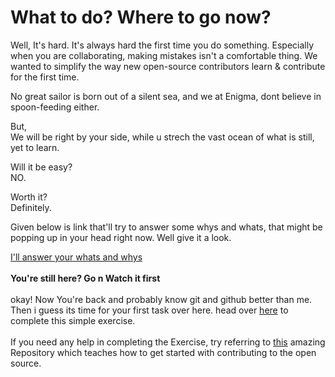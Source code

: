 # What to do? Where to go now?

Well, It's hard. It's always hard the first time you do something. Especially when you are collaborating, making mistakes isn't a comfortable thing. We wanted to simplify the way new open-source contributors learn & contribute for the first time.<br>

No great sailor is born out of a silent sea, and we at Enigma, dont believe in spoon-feeding either.<br>

But,<br>
We will be right by your side, while u strech the vast ocean of what is still, yet to learn.<br>

Will it be easy?<br>
NO.<br>

Worth it?<br>
Definitely.<br>

Given below is link that'll try to answer some whys and whats, that might be popping up in your head right now. Well give it a look.

[I'll answer your whats and whys](https://www.youtube.com/watch?v=iR5WIknxdkY&start=13 )
<br>
<br>
<b> You're still here? Go n Watch it first </b>
<br>
<br>
okay! Now You're back and probably know git and github better than me. <br>
Then i guess its time for your first task over here. head over [here](https://github.com/EnigmaVSSUT/Induction-2020/blob/master/Git/Instructions.txt) to complete this simple exercise.
<br>
<br>
If you need any help in completing the Exercise, try referring to [this](https://github.com/SubhamPanigrahi/first-contributions) amazing Repository which teaches how to get started with contributing to the open source.

